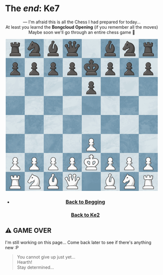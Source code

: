 # The *end*: Ke7
 <p align="center">
  — I'm afraid this is all the Chess I had prepared for today... <br />
   At least you learnd the <b>Bongcloud Opening</b> (if you remember all the moves) <br>
  Maybe soon we'll go through an entire chess game 👀
</p>
<div align="center">
<img src="https://raw.githubusercontent.com/slaywithoutd/slaywithoutd/main/ke7board.png" alt="Chess Board e7" width="500"/>


- <h3><a href="README.md">Back to <b>Begging</b></a></h3>
  <h3><a href="e2.md">Back to Ke2</a></h3>
</div>

## ⚠️ GAME OVER
 I'm still working on this page... Come back later to see if there's anything new :P
>You cannot give up just yet... <br />
Hearth! <br />
Stay determined...

